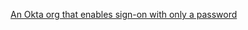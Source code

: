 [An Okta org that enables sign-on with only a password](/docs/guides/oie-embedded-common-org-setup/aspnet/main/#set-up-your-okta-org-for-a-password-factor-only-use-case)
